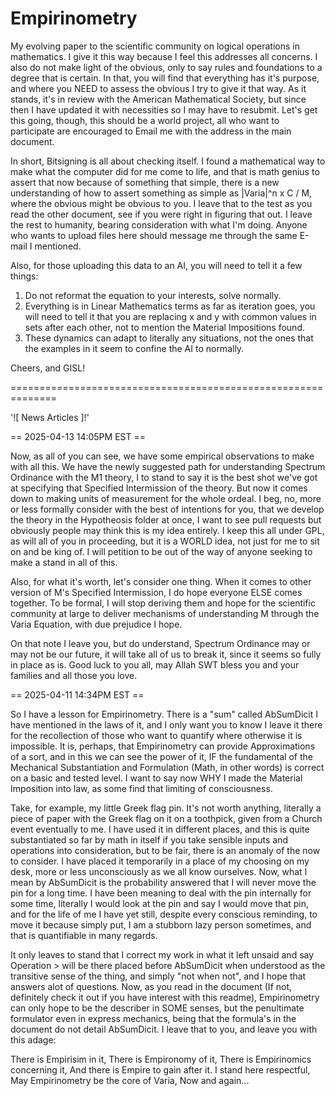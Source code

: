 # Empirinometry
My evolving paper to the scientific community on logical operations in mathematics.  I give it this way 
because I feel this addresses all concerns.  I also do not make light of the obvious, only to say rules 
and foundations to a degree that is certain.  In that, you will find that everything has it's purpose, 
and where you NEED to assess the obvious I try to give it that way.  As it stands, it's in review with 
the American Mathematical Society, but since then I have updated it with necessities so I may have to 
resubmit.  Let's get this going, though, this should be a world project, all who want to participate are 
encouraged to Email me with the address in the main document.

In short, Bitsigning is all about checking itself.  I found a mathematical way to make what the computer 
did for me come to life, and that is math genius to assert that now because of something that simple, 
there is a new understanding of how to assert something as simple as |Varia|^n x C / M, where the obvious 
might be obvious to you.  I leave that to the test as you read the other document, see if you were right 
in figuring that out.  I leave the rest to humanity, bearing consideration with what I'm doing.  Anyone 
who wants to upload files here should message me through the same E-mail I mentioned.

Also, for those uploading this data to an AI, you will need to tell it a few things:

1.  Do not reformat the equation to your interests, solve normally.
2.  Everything is in Linear Mathematics terms as far as iteration goes, you will need to tell it that
    you are replacing x and y with common values in sets after each other, not to mention the Material
    Impositions found.
3.  These dynamics can adapt to literally any situations, not the ones that the examples in it seem to
    confine the AI to normally.

Cheers, and GISL!

==============================================================

'![ News Articles ]!'

== 2025-04-13 14:05PM EST ==

Now, as all of you can see, we have some empirical observations to make with all this.  We have the
newly suggested path for understanding Spectrum Ordinance with the M1 theory, I to stand to say it
is the best shot we've got at specifying that Specified Intermission of the theory.  But now it comes
down to making units of measurement for the whole ordeal.  I beg, no, more or less formally consider
with the best of intentions for you, that we develop the theory in the Hypotheosis folder at once,
I want to see pull requests but obviously people may think this is my idea entirely.  I keep this all
under GPL, as will all of you in proceeding, but it is a WORLD idea, not just for me to sit on and be
king of.  I will petition to be out of the way of anyone seeking to make a stand in all of this.

Also, for what it's worth, let's consider one thing.  When it comes to other version of M's Specified
Intermission, I do hope everyone ELSE comes together.  To be formal, I will stop deriving them and hope
for the scientific community at large to deliver mechanisms of understanding M through the Varia Equation,
with due prejudice I hope.

On that note I leave you, but do understand, Spectrum Ordinance may or may not be our future, it will
take all of us to break it, since it seems so fully in place as is.  Good luck to you all, may Allah
SWT bless you and your families and all those you love.

== 2025-04-11 14:34PM EST ==

So I have a lesson for Empirinometry.  There is a "sum" called AbSumDicit I have mentioned in the laws
of it, and I only want you to know I leave it there for the recollection of those who want to quantify
where otherwise it is impossible.  It is, perhaps, that Empirinometry can provide Approximations of a
sort, and in this we can see the power of it, IF the fundamental of the Mechanical Substantiation and
Formulation (Math, in other words) is correct on a basic and tested level.  I want to say now WHY I 
made the Material Imposition into law, as some find that limiting of consciousness.

Take, for example, my little Greek flag pin.  It's not worth anything, literally a piece of paper with
the Greek flag on it on a toothpick, given from a Church event eventually to me.  I have used it in
different places, and this is quite substantiated so far by math in itself if you take sensible inputs
and operations into consideration, but to be fair, there is an anomaly of the now to consider.  I have
placed it temporarily in a place of my choosing on my desk, more or less unconsciously as we all know
ourselves.  Now, what I mean by AbSumDicit is the probability answered that I will never move the 
pin for a long time.  I have been meaning to deal with the pin internally for some time, literally I
would look at the pin and say I would move that pin, and for the life of me I have yet still, despite
every conscious reminding, to move it because simply put, I am a stubborn lazy person sometimes, and 
that is quantifiable in many regards.  

It only leaves to stand that I correct my work in what it left unsaid and say Operation > will be there 
placed before AbSumDicit when understood as the transitive sense of the thing, and simply "not when not",
and I hope that answers alot of questions.  Now, as you read in the document (If not, definitely check
it out if you have interest with this readme), Empirinometry can only hope to be the describer in SOME
senses, but the penultimate formulator even in express mechanics, being that the formula's in the
document do not detail AbSumDicit.  I leave that to you, and leave you with this adage:

There is Empirisim in it,
There is Empironomy of it,
There is Empirinomics concerning it,
And there is Empire to gain after it.
I stand here respectful,
May Empirinometry be the core of Varia,
Now and again...
